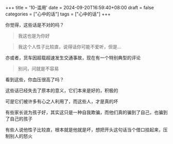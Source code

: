 +++
title = '10-滥用'
date = 2024-09-20T16:59:40+08:00
draft = false
categories = ["心中的话"]
tags = ["心中的话"]
+++

你觉得，这些话是不对的吗？

> 我这也是为你好

> 我这个人性子比较直，说得话你可能不爱听，但是...

亦或者，货车因超载超速发生交通事故，现在有一个特别典型的评论

> 别问，问就是不容易

看到这些，你血压很高了吗？

这些话已经失去了原本的意义，它们本来是好的，积极的

可是它们被许多有心之人利用了，而这些人，才是真的坏

有些家长说为孩子好，其实这只是一种自我欺骗，而他们真的骗到了自己，也骗到了自己的孩子

有些人说他性子比较直，根本就是他就是坏，想把开头这句话当个借口挂起来，压制别人的怒火
